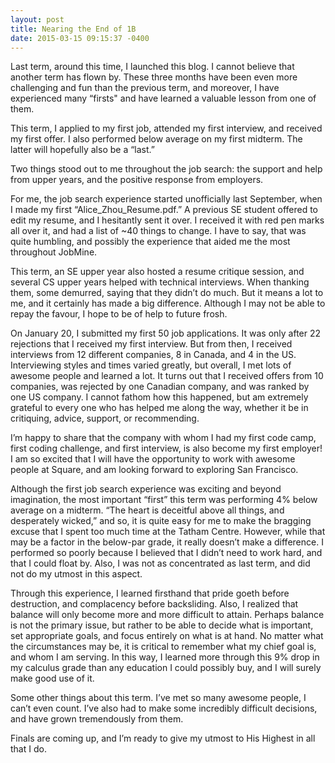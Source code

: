 ```yaml
---
layout: post
title: Nearing the End of 1B
date: 2015-03-15 09:15:37 -0400
---
```

Last term, around this time, I launched this blog. I cannot believe that another term has flown by. These three months have been even more challenging and fun than the previous term, and moreover, I have experienced many “firsts" and have learned a valuable lesson from one of them.

This term, I applied to my first job, attended my first interview, and received my first offer. I also performed below average on my first midterm. The latter will hopefully also be a “last.”

Two things stood out to me throughout the job search: the support and help from upper years, and the positive response from employers.

For me, the job search experience started unofficially last September, when I made my first “Alice_Zhou_Resume.pdf.” A previous SE student offered to edit my resume, and I hesitantly sent it over. I received it with red pen marks all over it, and had a list of ~40 things to change. I have to say, that was quite humbling, and possibly the experience that aided me the most throughout JobMine. 

This term, an SE upper year also hosted a resume critique session, and several CS upper years helped with technical interviews. When thanking them, some demurred, saying that they didn’t do much. But it means a lot to me, and it certainly has made a big difference. Although I may not be able to repay the favour, I hope to be of help to future frosh. 

On January 20, I submitted my first 50 job applications. It was only after 22 rejections that I received my first interview. But from then, I received interviews from 12 different companies, 8 in Canada, and 4 in the US. Interviewing styles and times varied greatly, but overall, I met lots of awesome people and learned a lot. It turns out that I received offers from 10 companies, was rejected by one Canadian company, and was ranked by one US company. I cannot fathom how this happened, but am extremely grateful to every one who has helped me along the way, whether it be in critiquing, advice, support, or recommending.

I’m happy to share that the company with whom I had my first code camp, first coding challenge, and first interview, is also become my first employer! I am so excited that I will have the opportunity to work with awesome people at Square, and am looking forward to exploring San Francisco.

Although the first job search experience was exciting and beyond imagination, the most important “first” this term was performing 4% below average on a midterm. “The heart is deceitful above all things, and desperately wicked,” and so, it is quite easy for me to make the bragging excuse that I spent too much time at the Tatham Centre. However, while that may be a factor in the below-par grade, it really doesn’t make a difference. I performed so poorly because I believed that I didn’t need to work hard, and that I could float by. Also, I was not as concentrated as last term, and did not do my utmost in this aspect.

Through this experience, I learned firsthand that pride goeth before destruction, and complacency before backsliding. Also, I realized that balance will only become more and more difficult to attain. Perhaps balance is not the primary issue, but rather to be able to decide what is important, set appropriate goals, and focus entirely on what is at hand. No matter what the circumstances may be, it is critical to remember what my chief goal is, and whom I am serving. In this way, I learned more through this 9% drop in my calculus grade than any education I could possibly buy, and I will surely make good use of it.

Some other things about this term. I’ve met so many awesome people, I can’t even count. I’ve also had to make some incredibly difficult decisions, and have grown tremendously from them.

Finals are coming up, and I’m ready to give my utmost to His Highest in all that I do.
